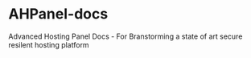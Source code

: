 # AHPanel-docs
Advanced Hosting Panel Docs - For Branstorming a state of art secure resilent hosting platform
